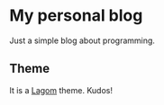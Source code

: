 # My personal blog

Just a simple blog about programming.

## Theme

It is a [Lagom](https://github.com/swanson/lagom) theme. Kudos!
